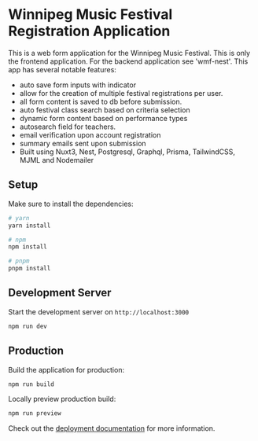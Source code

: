 # Winnipeg Music Festival Registration Application
This is a web form application for the Winnipeg Music Festival.  This is only the frontend application.  For the backend application see 'wmf-nest'.
This app has several notable features:
- auto save form inputs with indicator
- allow for the creation of multiple festival registrations per user.
- all form content is saved to db before submission.
- auto festival class search based on criteria selection
- dynamic form content based on performance types
- autosearch field for teachers.
- email verification upon account registration
- summary emails sent upon submission
- Built using Nuxt3, Nest, Postgresql, Graphql, Prisma, TailwindCSS, MJML and Nodemailer

## Setup

Make sure to install the dependencies:

```bash
# yarn
yarn install

# npm
npm install

# pnpm
pnpm install
```

## Development Server

Start the development server on `http://localhost:3000`

```bash
npm run dev
```

## Production

Build the application for production:

```bash
npm run build
```

Locally preview production build:

```bash
npm run preview
```

Check out the [deployment documentation](https://nuxt.com/docs/getting-started/deployment) for more information.
